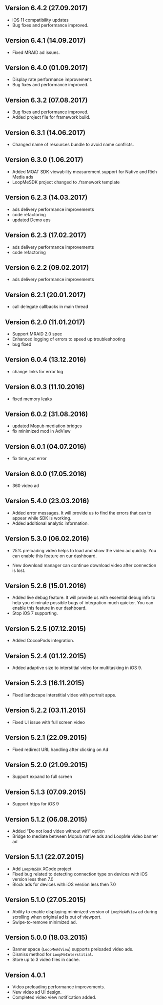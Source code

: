 ## Version 6.4.2 (27.09.2017)

- iOS 11 compatibility updates
- Bug fixes and performance improved.

## Version 6.4.1 (14.09.2017)

- Fixed MRAID ad issues.

## Version 6.4.0 (01.09.2017)

- Display rate performance improvement.
- Bug fixes and performance improved.

## Version 6.3.2 (07.08.2017)

- Bug fixes and performance improved.
- Added project file for framework build.

## Version 6.3.1 (14.06.2017)

- Changed name of resources bundle to avoid name conflicts.

## Version 6.3.0 (1.06.2017)

- Added MOAT SDK viewability measurement support for Native and Rich Media ads
- LoopMeSDK project changed to .framework template

## Version 6.2.3 (14.03.2017)

- ads delivery performance improvements
- code refactoring
- updated Demo aps

## Version 6.2.3 (17.02.2017)

- ads delivery performance improvements
- code refactoring

## Version 6.2.2 (09.02.2017)

- ads delivery performance improvements

## Version 6.2.1 (20.01.2017)

- call delegate callbacks in main thread

## Version 6.2.0 (11.01.2017)

- Support MRAID 2.0 spec
- Enhanced logging of errors to speed up troubleshooting
- bug fixed

## Version 6.0.4 (13.12.2016)

- change links for error log

## Version 6.0.3 (11.10.2016)

- fixed memory leaks

## Version 6.0.2 (31.08.2016)

- updated Mopub mediation bridges
- fix minimized mod in AdView

## Version 6.0.1 (04.07.2016)

- fix time_out error

## Version 6.0.0 (17.05.2016)

- 360 video ad

## Version 5.4.0 (23.03.2016)

- Added error messages. It will provide us to find the errors that can to appear while SDK is working.
- Added additional analytic information.

## Version 5.3.0 (06.02.2016)

- 25% preloading video helps to load and show the video ad quickly. You can enable this feature on our dashboard.

- New download manager can continue download video after connection is lost.

## Version 5.2.6 (15.01.2016)

- Added live debug feature. It will provide us with essential debug info to help you eliminate possible bugs of integration much quicker. You can enable this feature in our dashboard.
- Stop iOS 7 supporting.

## Version 5.2.5 (07.12.2015)

- Added CocoaPods integration.

## Version 5.2.4 (01.12.2015)

- Added adaptive size to interstitial video for multitasking in iOS 9.

## Version 5.2.3 (16.11.2015)

- Fixed landscape interstitial video with portrait apps.

## Version 5.2.2 (03.11.2015)

- Fixed UI issue with full screen video

## Version 5.2.1 (22.09.2015)

- Fixed redirect URL handling after clicking on Ad

## Version 5.2.0 (21.09.2015)

- Support expand to full screen

## Version 5.1.3 (07.09.2015)

- Support https for iOS 9 

## Version 5.1.2 (06.08.2015)

- Added "Do not load video without wifi" option 
- Bridge to mediate between Mopub native ads and LoopMe video banner ad

## Version 5.1.1 (22.07.2015)

- Add `LoopMeSDK` XCode project 
- Fixed bug related to detecting connection type on devices with iOS version less then 7.0
- Block ads for devices with iOS version less then 7.0

## Version 5.1.0 (27.05.2015)

- Ability to enable displaying minimized version of `LoopMeAdView` ad during scrolling when original ad is out of viewport.
- Swipe-to-remove minimized ad.

## Version 5.0.0 (18.03.2015)

- Banner space (`LoopMeAdView`) supports preloaded video ads.
- Dismiss method for `LoopMeInterstitial`.
- Store up to 3 video files in cache.

## Version 4.0.1

- Video preloading performance improvements.
- New video ad UI design.
- Completed video view notification added.


